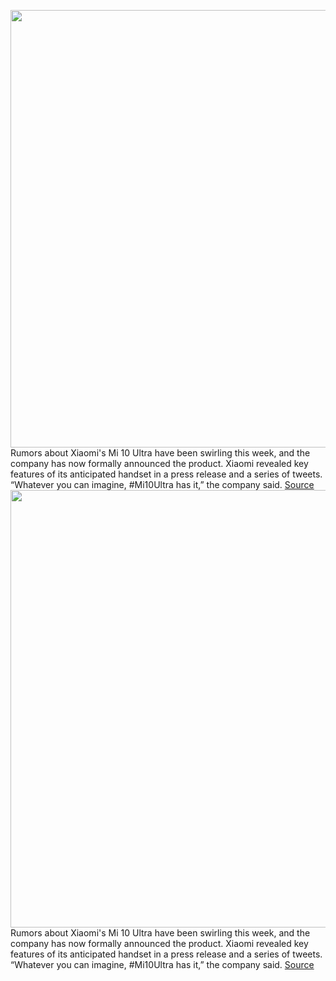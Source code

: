 <img src='https://cdn.vox-cdn.com/thumbor/Vq5bSNInz053O7B8Rg_UvgJpmHI=/0x0:3014x1959/1200x800/filters:focal(1266x739:1748x1221)/cdn.vox-cdn.com/uploads/chorus_image/image/67187518/1263139741.jpg.0.jpg' width='700px' /><br/>
Rumors about Xiaomi's Mi 10 Ultra have been swirling this week, and the company has now formally announced the product. Xiaomi revealed key features of its anticipated handset in a press release and a series of tweets. “Whatever you can imagine, #Mi10Ultra has it,” the company said.
<a href='https://www.theverge.com/2020/8/11/21363317/xiaomi-mi-10-ultra-announcement-twitter-fast-charging'> Source <a/><img src='https://cdn.vox-cdn.com/thumbor/Vq5bSNInz053O7B8Rg_UvgJpmHI=/0x0:3014x1959/1200x800/filters:focal(1266x739:1748x1221)/cdn.vox-cdn.com/uploads/chorus_image/image/67187518/1263139741.jpg.0.jpg' width='700px' /><br/>
Rumors about Xiaomi's Mi 10 Ultra have been swirling this week, and the company has now formally announced the product. Xiaomi revealed key features of its anticipated handset in a press release and a series of tweets. “Whatever you can imagine, #Mi10Ultra has it,” the company said.
<a href='https://www.theverge.com/2020/8/11/21363317/xiaomi-mi-10-ultra-announcement-twitter-fast-charging'> Source <a/>